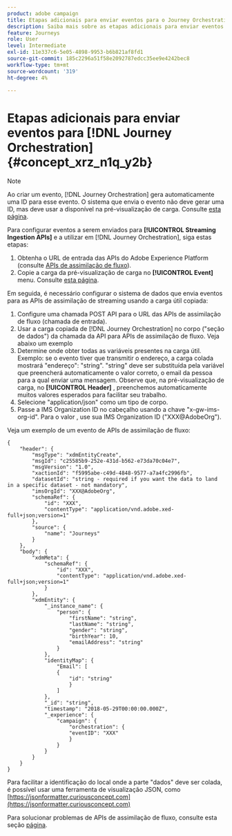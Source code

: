 ```yaml
---
product: adobe campaign
title: Etapas adicionais para enviar eventos para o Journey Orchestration
description: Saiba mais sobre as etapas adicionais para enviar eventos para o Journey Orchestration
feature: Journeys
role: User
level: Intermediate
exl-id: 11e337c6-5e05-4898-9953-b6b821af8fd1
source-git-commit: 185c2296a51f58e2092787edcc35ee9e4242bec8
workflow-type: tm+mt
source-wordcount: '319'
ht-degree: 4%

---
```


# Etapas adicionais para enviar eventos para [!DNL Journey Orchestration] {#concept_xrz_n1q_y2b}

>[!NOTE]
>
>Ao criar um evento, [!DNL Journey Orchestration] gera automaticamente uma ID para esse evento. O sistema que envia o evento não deve gerar uma ID, mas deve usar a disponível na pré-visualização de carga. Consulte [esta página](../event/previewing-the-payload.md).

Para configurar eventos a serem enviados para **[!UICONTROL Streaming Ingestion APIs]** e a utilizar em [!DNL Journey Orchestration], siga estas etapas:

1. Obtenha o URL de entrada das APIs do Adobe Experience Platform (consulte [APIs de assimilação de fluxo](https://experienceleague.adobe.com/docs/experience-platform/ingestion/streaming/overview.html?lang=pt-BR)).
1. Copie a carga da pré-visualização de carga no **[!UICONTROL Event]** menu. Consulte [esta página](../event/defining-the-payload-fields.md).

Em seguida, é necessário configurar o sistema de dados que envia eventos para as APIs de assimilação de streaming usando a carga útil copiada:

1. Configure uma chamada POST API para o URL das APIs de assimilação de fluxo (chamada de entrada).
1. Usar a carga copiada de [!DNL Journey Orchestration] no corpo (&quot;seção de dados&quot;) da chamada da API para APIs de assimilação de fluxo. Veja abaixo um exemplo
1. Determine onde obter todas as variáveis presentes na carga útil. Exemplo: se o evento tiver que transmitir o endereço, a carga colada mostrará &quot;endereço&quot;: &quot;string&quot;. &quot;string&quot; deve ser substituída pela variável que preencherá automaticamente o valor correto, o email da pessoa para a qual enviar uma mensagem. Observe que, na pré-visualização de carga, no **[!UICONTROL Header]** , preenchemos automaticamente muitos valores esperados para facilitar seu trabalho.
1. Selecione &quot;application/json&quot; como um tipo de corpo.
1. Passe a IMS Organization ID no cabeçalho usando a chave &quot;x-gw-ims-org-id&quot;. Para o valor , use sua IMS Organization ID (&quot;XXX@AdobeOrg&quot;).

Veja um exemplo de um evento de APIs de assimilação de fluxo:

```
{
    "header": {
        "msgType": "xdmEntityCreate",
        "msgId": "c25585b9-252e-431d-b562-e73da70c04e7",
        "msgVersion": "1.0",
        "xactionId": "f5995abe-c49d-4848-9577-a7a4fc2996fb",
        "datasetId": "string - required if you want the data to land in a specific dataset - not mandatory",
        "imsOrgId": "XXX@AdobeOrg",
        "schemaRef": {
            "id": "XXX",
            "contentType": "application/vnd.adobe.xed-full+json;version=1"
        },
        "source": {
            "name": "Journeys"
        }
    },
    "body": {
        "xdmMeta": {
            "schemaRef": {
                "id": "XXX",
                "contentType": "application/vnd.adobe.xed-full+json;version=1"
            }
        },
        "xdmEntity": {
            "_instance_name": {
                "person": {
                    "firstName": "string",
                    "lastName": "string",
                    "gender": "string",
                    "birthYear": 10,
                    "emailAddress": "string"
                }
            },
            "identityMap": {
                "Email": [
                {
                    "id": "string"
                    }
                ]
            },
            "_id": "string",
            "timestamp": "2018-05-29T00:00:00.000Z",
            "_experience": {
                "campaign": {
                    "orchestration": {
                    "eventID": "XXX"
                    }
                }
            }
        }
    }
}
```

Para facilitar a identificação do local onde a parte &quot;dados&quot; deve ser colada, é possível usar uma ferramenta de visualização JSON, como [https://jsonformatter.curiousconcept.com](https://jsonformatter.curiousconcept.com)

Para solucionar problemas de APIs de assimilação de fluxo, consulte esta seção [página](https://experienceleague.adobe.com/docs/experience-platform/ingestion/streaming/troubleshooting.html).
